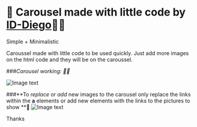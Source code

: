 # 🧩 Carousel made with little code by [ID-Diego](https://github.com/ID-Diego/)👨‍💻

Simple + Minimalistic 

Caroussel made with little code to be used quickly. Just add more images on the html code and they will be on the caroussel.

###*Carousel working: 🙇‍♂️*

![Image text](https://github.com/ID-Diego/Carousel_Little-Code/blob/main/img/carousel.PNG)

###**To *replace* or *add* new images to the carousel only replace the links within the **a** elements or add new elements with the links to the pictures to show **📝
![Image text](https://github.com/ID-Diego/Carousel_Little-Code/blob/main/img/html.PNG)


Thanks
